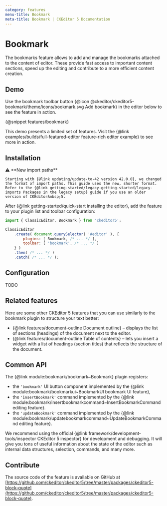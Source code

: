 ```yaml
---
category: features
menu-title: Bookmark
meta-title: Bookmark | CKEditor 5 Documentation
---
```


# Bookmark

The bookmarks feature allows to add and manage the bookmarks attached to the content of editor. These provide fast access to important content sections, speed up the editing and contribute to a more efficient content creation.

## Demo

Use the bookmark toolbar button {@icon @ckeditor/ckeditor5-bookmark/theme/icons/bookmark.svg Add bookmark} in the editor below to see the feature in action.

{@snippet features/bookmark}

<info-box info>
	This demo presents a limited set of features. Visit the {@link examples/builds/full-featured-editor feature-rich editor example} to see more in action.
</info-box>

## Installation

<info-box info>
	⚠️ **New import paths**

	Starting with {@link updating/update-to-42 version 42.0.0}, we changed the format of import paths. This guide uses the new, shorter format. Refer to the {@link getting-started/legacy-getting-started/legacy-imports Packages in the legacy setup} guide if you use an older version of CKEditor&nbsp;5.
</info-box>

After {@link getting-started/quick-start installing the editor}, add the feature to your plugin list and toolbar configuration:

```js
import { ClassicEditor, Bookmark } from 'ckeditor5';

ClassicEditor
	.create( document.querySelector( '#editor' ), {
		plugins: [ Bookmark, /* ... */ ],
		toolbar: [ 'bookmark', /* ... */ ]
	} )
	.then( /* ... */ )
	.catch( /* ... */ );
```

## Configuration

TODO

## Related features

Here are some other CKEditor&nbsp;5 features that you can use similarly to the bookmark plugin to structure your text better:

* {@link features/document-outline Document outline} &ndash; displays the list of sections (headings) of the document next to the editor.
* {@link features/document-outline Table of contents} &ndash; lets you insert a widget with a list of headings (section titles) that reflects the structure of the document.


## Common API

The {@link module:bookmark/bookmark~Bookmark} plugin registers:

* the `'bookmark'` UI button component implemented by the {@link module:bookmark/bookmarkui~BookmarkUI bookmark UI feature},
* the `'insertBookmark'` command implemented by the {@link module:bookmark/insertbookmarkcommand~InsertBookmarkCommand editing feature}.
* the `'updateBookmark'` command implemented by the {@link module:bookmark/updatebookmarkcommand~UpdateBookmarkCommand editing feature}.

<info-box>
	We recommend using the official {@link framework/development-tools/inspector CKEditor&nbsp;5 inspector} for development and debugging. It will give you tons of useful information about the state of the editor such as internal data structures, selection, commands, and many more.
</info-box>

## Contribute

The source code of the feature is available on GitHub at [https://github.com/ckeditor/ckeditor5/tree/master/packages/ckeditor5-block-quote](https://github.com/ckeditor/ckeditor5/tree/master/packages/ckeditor5-block-quote).
